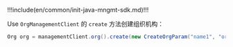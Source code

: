!!!include(en/common/init-java-mngmt-sdk.md)!!!

Use `OrgManagementClient` 的 `create` 方法创建组织机构：

```java
Org org = managementClient.org().create(new CreateOrgParam("name1", "org1", "desc1")).execute();
```
